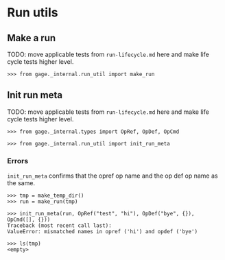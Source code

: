 # Run utils

## Make a run

TODO: move applicable tests from `run-lifecycle.md` here and make life
cycle tests higher level.

    >>> from gage._internal.run_util import make_run

## Init run meta

TODO: move applicable tests from `run-lifecycle.md` here and make life
cycle tests higher level.

    >>> from gage._internal.types import OpRef, OpDef, OpCmd

    >>> from gage._internal.run_util import init_run_meta

### Errors

`init_run_meta` confirms that the opref op name and the op def op name
as the same.

    >>> tmp = make_temp_dir()
    >>> run = make_run(tmp)

    >>> init_run_meta(run, OpRef("test", "hi"), OpDef("bye", {}), OpCmd([], {}))
    Traceback (most recent call last):
    ValueError: mismatched names in opref ('hi') and opdef ('bye')

    >>> ls(tmp)
    <empty>
